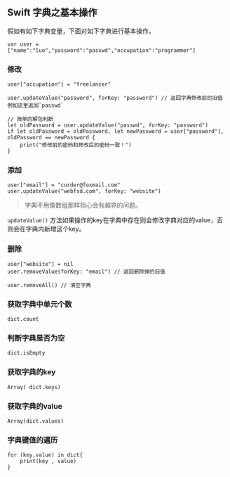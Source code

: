 ## Swift 字典之基本操作
假如有如下字典变量，下面对如下字典进行基本操作。
```
var user = ["name":"luo","password":"passwd","occupation":"programmer"]
```

### 修改
```
user["occupation"] = "freelancer"

user.updateValue("password", forKey: "password") // 返回字典修改前的旧值 例如这里返回`passwd`

// 简单的解包判断
let oldPassword = user.updateValue("passwd", forKey: "password")
if let oldPassword = oldPassword, let newPassword = user["password"], oldPassword == newPassword {
    print("修改前的密码和修改后的密码一致！")
}
```

### 添加
```
user["email"] = "curder@foxmail.com"
user.updateValue("webfsd.com", forKey: "website")
```
> 字典不用像数组那样担心会有越界的问题。

`updateValue()` 方法如果操作的key在字典中存在则会修改字典对应的value，否则会在字典内新增这个key。

### 删除
```
user["website"] = nil
user.removeValue(forKey: "email") // 返回删除掉的旧值

user.removeAll() // 清空字典
```

### 获取字典中单元个数
```
dict.count
```

### 判断字典是否为空
```
dict.isEmpty
```

### 获取字典的key

```
Array( dict.keys)
```

### 获取字典的value
```
Array(dict.values)
```

### 字典键值的遍历
```
for (key,value) in dict{
    print(key , value)
}
```